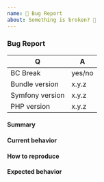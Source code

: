 ```yaml
---
name: 🐞 Bug Report
about: Something is broken? 🔨
---
```


### Bug Report

<!-- Fill in the relevant information below to help triage your issue. -->

|    Q            |   A
|---------------- | ------
| BC Break        | yes/no
| Bundle version  | x.y.z <!-- provide patch version too -->
| Symfony version | x.y.z
| PHP version     | x.y.z

#### Summary

<!-- Provide a summary describing the problem you are experiencing. -->

#### Current behavior

<!-- What is the current (buggy) behavior? -->

#### How to reproduce

<!--
Provide steps to reproduce the bug.
If possible, also add a code snippet with relevant configuration, mappings, etc.
Adding a failing Unit or Functional Test would help us a lot - you can submit one in a Pull Request separately, referencing this bug report.
-->

#### Expected behavior

<!-- What was the expected (correct) behavior? -->
